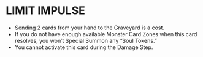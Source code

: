 
# LIMIT IMPULSE

*   Sending 2 cards from your hand to the Graveyard is a cost.
*   If you do not have enough available Monster Card Zones when this card resolves, you won’t Special Summon any “Soul Tokens.”
*   You cannot activate this card during the Damage Step.

  